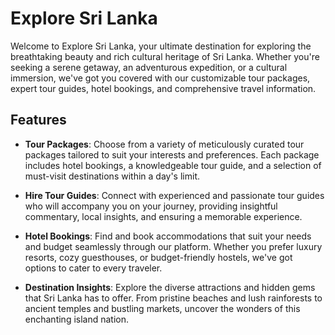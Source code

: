# Explore Sri Lanka

Welcome to Explore Sri Lanka, your ultimate destination for exploring the breathtaking beauty and rich cultural heritage of Sri Lanka. Whether you're seeking a serene getaway, an adventurous expedition, or a cultural immersion, we've got you covered with our customizable tour packages, expert tour guides, hotel bookings, and comprehensive travel information.

## Features

- **Tour Packages**: Choose from a variety of meticulously curated tour packages tailored to suit your interests and preferences. Each package includes hotel bookings, a knowledgeable tour guide, and a selection of must-visit destinations within a day's limit.

- **Hire Tour Guides**: Connect with experienced and passionate tour guides who will accompany you on your journey, providing insightful commentary, local insights, and ensuring a memorable experience.

- **Hotel Bookings**: Find and book accommodations that suit your needs and budget seamlessly through our platform. Whether you prefer luxury resorts, cozy guesthouses, or budget-friendly hostels, we've got options to cater to every traveler.

- **Destination Insights**: Explore the diverse attractions and hidden gems that Sri Lanka has to offer. From pristine beaches and lush rainforests to ancient temples and bustling markets, uncover the wonders of this enchanting island nation.
